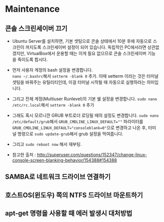 # Maintenance


## 콘솔 스크린세이버 끄기

* Ubuntu Server를 설치하면, 기본 셋팅으로 콘솔 상태에서 10분 후에 자동으로 스크린이 꺼지도록 스크린세이버 설정이 되어 있습니다.  독립적인 PC에서라면 상관없겠지만, VirtualBox에서 운용할 때는 이게 필요 없으므로 콘솔 스크린세이버 기능을 죽이도록 합시다.

* 먼저 사용자 계정의 bash 설정을 변경합니다.	
`nano ~/.bashrc`해서 `setterm -blank 0` 추가.  이때 setterm 이라는 것은 터미널 셋팅을 바꿔주는 유틸리티인데, 이걸 터미널 시작될 때 자동으로 실행하라는 의미입니다.

* 그리고 전체 계정(Multiuser Runlevel)의 기본 쉘 설정을 변경합니다.
`sudo nano /etc/rc.local`해서 `setterm -blank 0` 추가

* 그래도 혹시 모르니깐 GRUB 부트로더 로딩될 때의 설정도 변경합니다.
`sudo nano /etc/default/grub`해서 `GRUB_CMDLINE_LINUX_DEFAULT=""` 파라미터를 `GRUB_CMDLINE_LINUX_DEFAULT="consoleblank=0"`으로 변경하고 나온 후, 터미널 명령으로 `sudo update-grub`해서 grub 설정을 먹여줍니다.

* 그리고 `sudo reboot now` 해서 재부팅.

* 참고한 출처 : http://superuser.com/questions/152347/change-linux-console-screen-blanking-behavior/154388#154388




## SAMBA로 네트워크 드라이브 연결하기

## 호스트OS(윈도우) 쪽의 NTFS 드라이브 마운트하기

## apt-get 명령을 사용할 때 에러 발생시 대처방법

